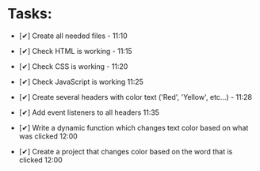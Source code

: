 # Tasks:
* [✔] Create all needed files - 11:10
* [✔] Check HTML is working - 11:15
* [✔] Check CSS is working - 11:20
* [✔] Check JavaScript is working 11:25
* [✔] Create several headers with color text ('Red',   'Yellow', etc...) - 11:28
* [✔] Add event listeners to all headers 11:35 
* [✔] Write a dynamic function which changes text color based on what was clicked 12:00
 
* [✔] Create a project that changes color based on the word that is clicked 12:00
